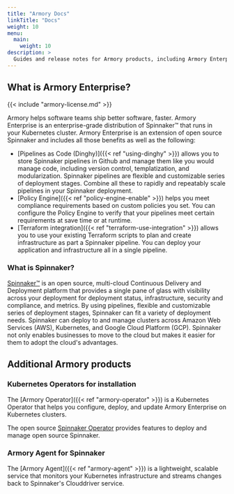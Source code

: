 ```yaml
---
title: "Armory Docs"
linkTitle: "Docs"
weight: 10
menu:
  main:
    weight: 10
description: >
  Guides and release notes for Armory products, including Armory Enterprise, Armory Operator, Armory Agent, Pipelines as Code, and Policy Engine.
---
```


## What is Armory Enterprise?

{{< include "armory-license.md" >}}

Armory helps software teams ship better software, faster. Armory Enterprise is an enterprise-grade distribution of Spinnaker™ that runs in your Kubernetes cluster. Armory Enterprise is an extension of open source Spinnaker and includes all those benefits as well as the following:

- [Pipelines as Code (Dinghy)]({{< ref "using-dinghy" >}}) allows you to store Spinnaker pipelines in Github and manage them like you would manage code, including version control, templatization, and modularization. Spinnaker pipelines are flexible and customizable series of deployment stages. Combine all these to rapidly and repeatably scale pipelines in your Spinnaker deployment.
- [Policy Engine]({{< ref "policy-engine-enable" >}}) helps you meet compliance requirements based on custom policies you set. You can configure the Policy Engine to verify that your pipelines meet certain requirements at save time or at runtime.
- [Terraform integration]({{< ref "terraform-use-integration" >}}) allows you to use your existing Terraform scripts to plan and create infrastructure as part a Spinnaker pipeline. You can deploy your application and infrastructure all in a single pipeline.

### What is Spinnaker?

[Spinnaker™](https://www.spinnaker.io) is an open source, multi-cloud Continuous Delivery and Deployment platform that provides a single pane of glass with visibility across your deployment for deployment status, infrastructure, security and compliance, and metrics. By using pipelines, flexible and customizable series of deployment stages, Spinnaker can fit a variety of deployment needs. Spinnaker can deploy to and manage clusters across Amazon Web Services (AWS), Kubernetes, and Google Cloud Platform (GCP). Spinnaker not only enables businesses to move to the cloud but makes it easier for them to adopt the cloud's advantages.
## Additional Armory products

### Kubernetes Operators for installation

The [Armory Operator]({{< ref "armory-operator" >}}) is a Kubernetes Operator that helps you configure, deploy, and update Armory Enterprise on Kubernetes clusters.

The open source [Spinnaker Operator](https://github.com/armory/spinnaker-operator) provides features to deploy and manage open source Spinnaker.

### Armory Agent for Spinnaker

The [Armory Agent]({{< ref "armory-agent" >}}) is a lightweight, scalable service that monitors your Kubernetes infrastructure and streams changes back to Spinnaker's Clouddriver service.
